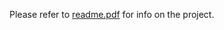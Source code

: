 Please refer to [readme.pdf](https://github.com/AMJoshaghani/Coulomb3D/blob/master/README.pdf) for info on the project.
